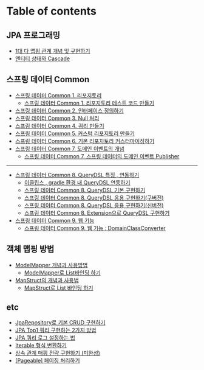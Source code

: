 # Table of contents

## JPA 프로그래밍 <a href="#JPA 프로그래밍" id="JPA 프로그래밍"></a>

* [1대 다 맵핑 관계 개념 및 구현하기](README.md)
* [엔티티 상태와 Cascade](<JPA 프로그래밍/cascade.md>)

## 스프링 데이터 Common

* [스프링 데이터 Common 1. 리포지토리](<README (1).md>)
  * [스프링 데이터 Common 1. 리포지토리 테스트 코드 만들기](common/common-1./common-1..md)
* [스프링 데이터 Common 2. 인터페이스 정의하기](common/common-2..md)
* [스프링 데이터 Common 3. Null 처리](common/common-3.-null.md)
* [스프링 데이터 Common 4. 쿼리 만들기](common/common-4..md)
* [스프링 데이터 Common 5. 커스텀 리포지토리 만들기](common/common-5..md)
* [스프링 데이터 Common 6.  기본 리포지토리 커스터마이징하기](common/common-6..md)
* [스프링 데이터 Common 7. 도메인 이벤트의 개념](common/common-7./README.md)
  * [스프링 데이터 Common 7. 스프링 데이터의 도메인 이벤트 Publisher](common/common-7./common-7.-publisher.md)

***

* [스프링 데이터 Common 8. QueryDSL 특징 , 연동하기](<스프링 데이터 Common 8. QueryDSL 특징 , 연동하기/README.md>)
  * [이클립스 , gradle 환경 내 QueryDSL 연동하기](<스프링 데이터 Common 8. QueryDSL 특징 , 연동하기/이클립스 , gradle 환경 내 QueryDSL 연동하기.md>)
  * [스프링 데이터 Common 8. QueryDSL 기본 구현하기](<스프링 데이터 Common 8. QueryDSL 특징 , 연동하기/common-8.-querydsl.md>)
  * [스프링 데이터 Common 8. QueryDSL 응용 구현하기(구버전)](<스프링 데이터 Common 8. QueryDSL 특징 , 연동하기/스프링 데이터 Common 8. QueryDSL 응용 구현하기(구버전).md>)
  * [스프링 데이터 Common 8. QueryDSL 응용 구현하기(신버전)](<스프링 데이터 Common 8. QueryDSL 특징 , 연동하기/스프링 데이터 Common 8. QueryDSL 응용 구현하기(신버전).md>)
  * [스프링 데이터 Common 8. Extension으로 QueryDSL 구현하기](<스프링 데이터 Common 8. QueryDSL 특징 , 연동하기/스프링 데이터 Common 8. Extension으로 QueryDSL 구현하기.md>)
* [스프링 데이터 Common 9. 웹 기능](common-9./README.md)
  * [스프링 데이터 Common 9. 웹 기능 : DomainClassConverter](common-9./common-9.-domainclassconverter.md)

## 객체 맵핑 방법 <a href="#객체 맵핑 방법" id="객체 맵핑 방법"></a>

* [ModelMapper 개념과 사용방법](<객체 맵핑 방법/ModelMapper 개념과 사용방법/README.md>)
  * [ModelMapper로 List바인딩 하기](<객체 맵핑 방법/ModelMapper 개념과 사용방법/modelmapper-list.md>)
* [MapStruct의 개념과 사용법](<객체 맵핑 방법/MapStruct의 개념과 사용법/README.md>)
  * [MapStruct로 List 바인딩 하기](<객체 맵핑 방법/MapStruct의 개념과 사용법/mapstruct-list.md>)

## etc

* [JpaRepository로 기본 CRUD 구현하기](etc/save-insert-update.md)
* [JPA Top1 쿼리 구현하는 2가지 방법](etc/jpa-top1-2.md)
* [JPA 쿼리 로그 설정하는 법](etc/jpa.md)
* [Iterable 형식 변환하기](etc/iterable.md)
* [상속 관계 매핑 전략 구현하기 (미완성)](etc/undefined.md)
* [\[Pageable\] 페이징 처리하기](etc/pageable.md)
